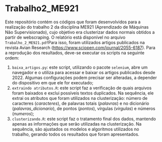 # Trabalho2_ME921
Este repositório contém os códigos que foram desenvolvidos para a realização do trabalho 2 da disciplina ME921 (Aprendizado de Máquinas Não Supervisionado), cujo objetivo era clusterizar dados normais obtidos a partir de webscraping. O relatório está disponível no arquivo ```Trabalho_2_ME921.pdf```Para isso, foram utilizados artigos publicados na revista Avian Research (https://www.sciopen.com/journal/2055-6187).
Para a reprodução dos resultados, deve-se executar os scripts na seguinte ordem:
 1. ```baixa_artigos.py```: este script, utilizando o pacote ```selenium```, abre um navegador e o utiliza para acessar e baixar os artigos publicados desde 2022. Algumas configurações podem precisar ser alteradas, a depender do dispositivo em que ele for executado;
 3. ```extraindo atributos.R```: este script faz a verificação de quais arquivos foram baixados e exclui possíveis textos duplicados. Na sequência, ele extrai os atributos que foram utilizados na clusterização: número de caracteres (_caracteres_), de palavras totais (_palavras_) e no dicionário (_palavras_dicionario_), de pontos (_pontos_), vírgulas (_virgulas_) e números (_numeros_);
 4. ```clusterizando.R```: este script faz o tratamento final dos dados, mantendo apenas as informações que serão utilizadas na clusterização. Na sequência, são ajustados os modelos e algoritmos utilizados no trabalho, gerando todos os resultados que foram apresentados.
